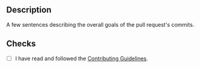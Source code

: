 ## Description

A few sentences describing the overall goals of the pull request's commits.

## Checks

- [ ] I have read and followed the [Contributing Guidelines](https://github.com/simple-keyboard/simple-keyboard-layouts/blob/master/CONTRIBUTING.md).
